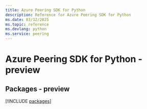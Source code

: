 ```yaml
---
title: Azure Peering SDK for Python
description: Reference for Azure Peering SDK for Python
ms.date: 03/12/2025
ms.topic: reference
ms.devlang: python
ms.service: peering
---
```

# Azure Peering SDK for Python - preview
## Packages - preview
[!INCLUDE [packages](peering-index.md)]